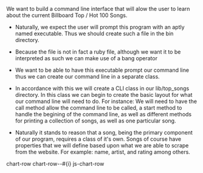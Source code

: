 We want to build a command line interface that will alow the user to learn about the current Billboard Top / Hot 100 Songs.
- Naturally, we expect the user will prompt this program with an aptly named executable. Thus we should create such a file in the bin directory.

- Because the file is not in fact a ruby file, although we want it to be interpreted as such we can make use of a bang operator

- We want to be able to have this executable prompt our command line thus we can create our command line in a separate class.

- In accordance with this we will create a CLI class in our lib/top_songs directory. In this class we can begin to create the basic layout for what our command line will need to do. For instance: We will need to have the call method allow the command line to be called, a start method to handle the begining of the command line, as well as different methods for printing a collection of songs, as well as one particular song.

- Naturally it stands to reason that a song, being the primary component of our program, requires a class of it's own. Songs of course have properties that we will define based upon what we are able to scrape from the website. For example: name, artist, and rating among others.

chart-row chart-row--#{i} js-chart-row